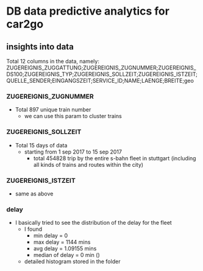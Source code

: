 # DB data predictive analytics for car2go

## insights into data

Total 12 columns in the data, namely:
ZUGEREIGNIS_ZUGGATTUNG;ZUGEREIGNIS_ZUGNUMMER;ZUGEREIGNIS_DS100;ZUGEREIGNIS_TYP;ZUGEREIGNIS_SOLLZEIT;ZUGEREIGNIS_ISTZEIT;QUELLE_SENDER;EINGANGSZEIT;SERVICE_ID;NAME;LAENGE;BREITE;geo

### ZUGEREIGNIS_ZUGNUMMER
- Total 897 unique train number
	- we can use this param to cluster trains

### ZUGEREIGNIS_SOLLZEIT
- Total 15 days of data
	- starting from 1 sep 2017 to 15 sep 2017
		- total 454828 trip by the entire s-bahn fleet in stuttgart (including all kinds of trains and routes within the city)

### ZUGEREIGNIS_ISTZEIT
- same as above

### delay
- I basically tried to see the distribution of the delay for the fleet
	- I found
		- min delay = 0
		- max delay = 1144 mins
		- avg delay = 1.09155 mins
		- median of delay = 0 min ()
	- detailed histogram stored in the folder
